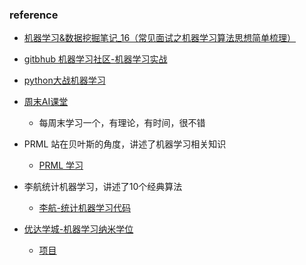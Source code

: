 ### reference

* [机器学习&数据挖掘笔记_16（常见面试之机器学习算法思想简单梳理）](http://www.cnblogs.com/tornadomeet/p/3395593.html)
* [gitbhub 机器学习社区-机器学习实战](https://github.com/apachecn/MachineLearning)
* [python大战机器学习](https://github.com/huaxz1986/git_book/tree/master/chapters/Linear)
* [周末AI课堂](https://mp.weixin.qq.com/s/Dhp3FbbK5yPYRwJTKjGZSQ)
    * 每周末学习一个，有理论，有时间，很不错
* PRML 站在贝叶斯的角度，讲述了机器学习相关知识
    * [PRML 学习](PRML阅读.md)
* 李航统计机器学习，讲述了10个经典算法
    * [李航-统计机器学习代码](https://github.com/WenDesi/lihang_book_algorithm)

* [优达学城-机器学习纳米学位](https://classroom.udacity.com/nanodegrees/nd009/parts/0091345402/modules/f3aed286-c5da-4df6-95de-56a5301b8938/lessons/e52145c4-365f-45d9-9854-55ff9976a71a/concepts/29727486170923)
    * [项目](https://github.com/udacity/ud120-projects)
